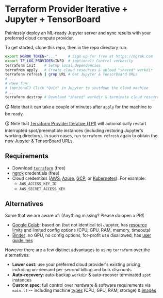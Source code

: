 # Terraform Provider Iterative + Jupyter + TensorBoard

Painlessly deploy an ML-ready Jupyter server and sync results with your preferred cloud compute provider.

To get started, clone this repo, then in the repo directory run:

```sh
export NGROK_TOKEN="..."     # Sign up for free at https://ngrok.com
export TF_LOG_PROVIDER=INFO  # (optional) Control verbosity
terraform init    # Setup local dependencies
terrafrom apply   # Create cloud resources & upload "shared" workdir
terraform refresh | grep URL # Get Jupyter & TensorBoard URLs
# ...
# Have fun!
# (optional) Click "Quit" in Jupyter to shutdown the cloud machine
# ...
terraform destroy # Download "shared" workdir & terminate cloud resources
```

🛈 Note that it can take a couple of minutes after `apply` for the machine to be ready.

🛈 Note that [Terraform Provider Iterative (TPI)](https://github.com/iterative/terraform-provider-iterative) will automatically restart interrupted spot/preemptible instances (including restoring Jupyter's working directory). In such cases, run `terraform refresh` again to obtain the new Jupyter & TensorBoard URLs.

## Requirements

- Download [`terraform`](https://www.terraform.io/downloads.html) (free)
- [ngrok](https://ngrok.com) credentials (free)
- Cloud credentials ([AWS], [Azure], [GCP], or [Kubernetes]). For example:
  + `AWS_ACCESS_KEY_ID`
  + `AWS_SECRET_ACCESS_KEY`

[AWS]: https://registry.terraform.io/providers/iterative/iterative/latest/docs/guides/authentication#amazon-web-services
[Azure]: https://registry.terraform.io/providers/iterative/iterative/latest/docs/guides/authentication#microsoft-azure
[GCP]: https://registry.terraform.io/providers/iterative/iterative/latest/docs/guides/authentication#google-cloud-platform
[Kubernetes]: https://registry.terraform.io/providers/iterative/iterative/latest/docs/guides/authentication#kubernetes

## Alternatives

Some that we are aware of: (Anything missing? Please do open a PR!)

- [Google Colab](https://colab.research.google.com/): based on (but not identical to) Jupyter, has [resource limits](https://research.google.com/colaboratory/faq.html#resource-limits) and limited config options (CPU, GPU, RAM, memory, timeouts)
- [Binder](https://mybinder.org/): no GPU, no config options, for-profit use disallowed, has [user guidelines](https://mybinder.readthedocs.io/en/latest/about/user-guidelines.html)

However there are a few distinct advantages to using `terraform` over the alternatives:

- **Lower cost**: use your preferred cloud provider's existing pricing, including on-demand per-second billing and bulk discounts
- **Auto-recovery**: auto-backup `workdir` & auto-recover terminated `spot` instances
- **Custom spec**: full control over hardware & software requirements via `main.tf` -- including machine [types](https://registry.terraform.io/providers/iterative/iterative/latest/docs/resources/task#machine-type) (CPU, GPU, RAM, storage) & [images](https://registry.terraform.io/providers/iterative/iterative/latest/docs/resources/task#machine-image)
